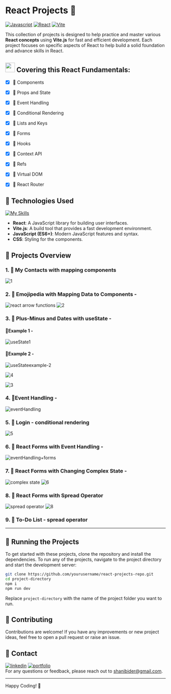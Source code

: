 # React Projects 🌟
[![Javascript](https://img.shields.io/badge/JavaScript-★★★★★-orange)](https://developer.mozilla.org/en-US/docs/Web/JavaScript)
[![React](https://img.shields.io/badge/React-★★★★★-blue)](https://react.dev/)
[![Vite](https://img.shields.io/badge/Vite-★★★★★-yellow)](https://vitejs.dev/)


This collection of projects is designed to help practice and master various **React concepts** using **Vite.js** for fast and efficient development.
Each project focuses on specific aspects of React to help build a solid foundation and advance skills in React.



## <img height=30px src="https://skillicons.dev/icons?i=react"> Covering this React Fundamentals: 
  - [x] 🚀 Components
  - [x] 🚀 Props and State
  - [x] 🚀 Event Handling
  - [x] 🚀 Conditional Rendering
  - [x] 🚀 Lists and Keys
  - [x] 🚀 Forms
  - [x] 🚀 Hooks
  - [x] 🚀 Context API
  - [x] 🚀 Refs
  - [x] 🚀 Virtual DOM
  - [x] 🚀 React Router


 

## 🚀 Technologies Used
[![My Skills](https://skillicons.dev/icons?i=react,vite,js)](https://skillicons.dev)

- **React**: A JavaScript library for building user interfaces.
- **Vite.js**: A build tool that provides a fast development environment.
- **JavaScript (ES6+)**: Modern JavaScript features and syntax.
- **CSS**: Styling for the components.


## 🚀 Projects Overview

### 1. 🎯 My Contacts with mapping components
![1](https://github.com/shanibider/React-Vite-Projects/assets/72359805/76a1a5b5-c300-4bb5-ab7b-b201b6a2ca0c)


### 2. 🎯 Emojipedia with Mapping Data to Components  -
![react arrow functions](https://github.com/shanibider/React-Vite.js/assets/72359805/f42200d9-d43b-4ee1-87d3-ac53b3c726cd)
![2](https://github.com/shanibider/React-Concepts-in-Projects/assets/72359805/21726ab2-4102-4281-b306-f540b0888cbd)


### 3. 🎯 Plus-Minus and Dates with useState -
#### 🔎Example 1  - 
![useState1](https://github.com/shanibider/React-Vite.js/assets/72359805/1bb6a7ac-88e0-40af-ad21-421e2d0be0d7)
#### 🔎Example 2  - 
![useStateexample-2](https://github.com/shanibider/React-Vite.js/assets/72359805/b1f96e70-14b0-4d97-ba67-d0c806eabe35)

![4](https://github.com/shanibider/React-Concepts-in-Projects/assets/72359805/7ed26376-0070-4aa5-a495-646359d98268)

![3](https://github.com/shanibider/React-Concepts-in-Projects/assets/72359805/9217f993-8232-47a1-828c-e79dd26c473d)

### 4. 🎯Event Handling -
![eventHandling](https://github.com/shanibider/React-Vite.js/assets/72359805/2f1fe253-a7c3-4bef-b4a2-652399b09b90)


### 5. 🎯 Login - conditional rendering
![5](https://github.com/shanibider/React-Vite-Projects/assets/72359805/b6a1e98f-c6c2-4632-88da-53ebeb088ea9)


### 6. 🎯 React Forms with Event Handling -
![eventHandling+forms](https://github.com/shanibider/React-Vite.js/assets/72359805/6692d7fd-8cca-4449-9170-a5c10808a254)


### 7. 🎯 React Forms with Changing Complex State -
![complex state](https://github.com/shanibider/React-Vite.js/assets/72359805/95cda713-1fc6-4e4e-abcc-ed67c6ba60bb)
![6](https://github.com/shanibider/React-Concepts-in-Projects/assets/72359805/44f2eb2b-470f-488b-a13d-75d158084a0d)


### 8. 🎯 React Forms with Spread Operator 
![spread operator](https://github.com/shanibider/React-Vite.js/assets/72359805/db1a4009-914b-49ff-a052-0b4bc3602087)
![8](https://github.com/shanibider/React-Concepts-in-Projects/assets/72359805/aaffac6e-e973-473f-b55f-d8575b10e6bc)


### 9. 🎯 To-Do List - spread operator



---

## 🚀 Running the Projects
To get started with these projects, clone the repository and install the dependencies.
To run any of the projects, navigate to the project directory and start the development server:

```bash
git clone https://github.com/yourusername/react-projects-repo.git
cd project-directory
npm i
npm run dev
```

Replace `project-directory` with the name of the project folder you want to run.

## 🚀 Contributing

Contributions are welcome! If you have any improvements or new project ideas, feel free to open a pull request or raise an issue.

## 🚀 Contact
[![linkedin](https://img.shields.io/badge/linkedin-0A66C2?style=for-the-badge&logo=linkedin&logoColor=white)](https://www.linkedin.com/in/shani-bider/)
[![portfolio](https://img.shields.io/badge/my_portfolio-000?style=for-the-badge&logo=ko-fi&logoColor=white)](https://shanibider.onrender.com/)
<br>For any questions or feedback, please reach out to [shanibider@gmail.com](mailto:shanibider@gmail.com).

---

Happy Coding! 🎉
